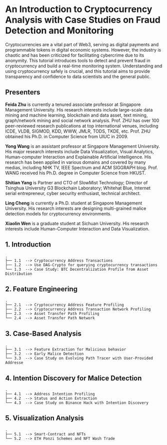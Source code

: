 # An Introduction to Cryptocurrency Analysis with Case Studies on Fraud Detection and Monitoring
Cryptocurrencies are a vital part of Web3, serving as digital payments and programmable tokens in digital economic systems. However, the industry is chaotic and has been criticized for facilitating cybercrime due to its anonymity. This tutorial introduces tools to detect and prevent fraud in cryptocurrency and build a real-time monitoring system. Understanding and using cryptocurrency safely is crucial, and this tutorial aims to provide transparency and confidence to data scientists and the general public.

## Presenters
**Feida Zhu** is currently a tenured associate professor at Singapore Management University. His research interests include large-scale data mining and machine learning, blockchain and data asset, text mining, graph/network mining and social network analysis. Prof. ZHU has over 100 peer-reviewed research publications at top international venues, including ICDE, VLDB, SIGMOD, KDD, WWW, JMLR, TODS, TKDE, etc. Prof. ZHU obtained his Ph.D. in Computer Science from UIUC in 2009.

**Yong Wang** is an assistant professor at Singapore Management University. His major research interests include Data Visualization, Visual Analytics, Human-computer Interaction and Explainable Artificial Intelligence. His research has been applied in various domains and covered by many medias, including NHK TV, IEEE Spectrum and ACM SIGGRAPH blog. Prof. WANG received his Ph.D. degree in Computer Science from HKUST. 

**Shitian Yang** is Partner and CTO of SlowMist Technology; Director of Tsinghua University G3 Blockchain Laboratory; Whitehat Blue, Internet serial entrepreneur, cyber security enthusiast, technical architect.

**Ling Cheng** is currently a Ph.D. student at Singapore Management University. His research interests are designing multi-grained malice detection models for cryptocurrency environments.

**Xiaolin Wen** is a graduate student at Sichuan University. His research interests include Human-Computer Interaction and Data Visualization.

## 1. Introduction
```
.
├── 1.1  --> Cryptocurrency Address Transactions
├── 1.2  --> Use DAG-Crypto for querying cryptocurrency transactions
└── 1.3  --> Case Study: BTC Decentralization Profile from Asset Distribution
```

## 2. Feature Engineering
```
.
├── 2.1  --> Cryptocurrency Address Feature Profiling
├── 2.2  --> Cryptocurrency Address Transaction Network Profiling
├── 2.3  --> Asset Transfer Path Profiling
└── 2.4  --> Asset Transfer Path Network
```

## 3. Case-Based Analysis
```
.
├── 3.1  --> Feature Extraction for Malicious behavior
├── 3.2  --> Early Malice Detection
└── 3.3  --> Case Study on Evolving Path Tracer with User-Provided Addresse
```


## 4. Intention Discovery for Malice Detection
```
.
├── 4.1  --> Address Intention Profiling
├── 4.2  --> Status and Action Extraction
└── 4.3  --> Case Study on Binance Hack with Intention Discovery
```


## 5. Visualization Analysis
```
.
├── 5.1  --> Smart-Contract and NFTs
└── 5.2  --> ETH Ponzi Schemes and NFT Wash Trade
```
